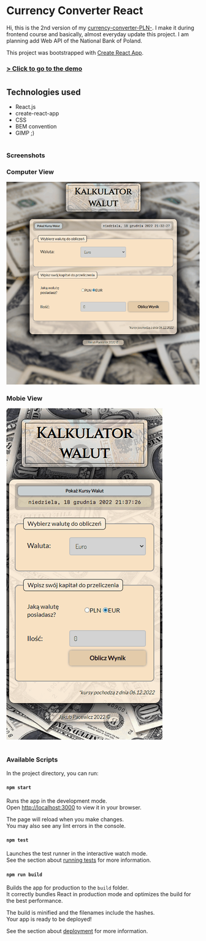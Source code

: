 # Currency Converter React

Hi, this is the 2nd version of my [currency-converter-PLN-](https://github.com/pecet3/currency-converter-PLN-).
I make it during frontend course and basically, almost everyday update this project.
I am planning add Web API of the National Bank of Poland.

This project was bootstrapped with [Create React App](https://github.com/facebook/create-react-app).


### [> Click to go to the demo ](https://pecet3.github.io/currencyConverter-react/)
#
## Technologies used
- React.js
- create-react-app
- CSS
- BEM convention
- GIMP ;)
#

### Screenshots

### Computer View
![](readme_images/screenshot_computer.gif)


### Mobie View

![](readme_images/screenshot_mobile.gif)

# 
### Available Scripts

In the project directory, you can run:

#### `npm start`

Runs the app in the development mode.\
Open [http://localhost:3000](http://localhost:3000) to view it in your browser.

The page will reload when you make changes.\
You may also see any lint errors in the console.

#### `npm test`

Launches the test runner in the interactive watch mode.\
See the section about [running tests](https://facebook.github.io/create-react-app/docs/running-tests) for more information.

#### `npm run build`

Builds the app for production to the `build` folder.\
It correctly bundles React in production mode and optimizes the build for the best performance.

The build is minified and the filenames include the hashes.\
Your app is ready to be deployed!

See the section about [deployment](https://facebook.github.io/create-react-app/docs/deployment) for more information.
